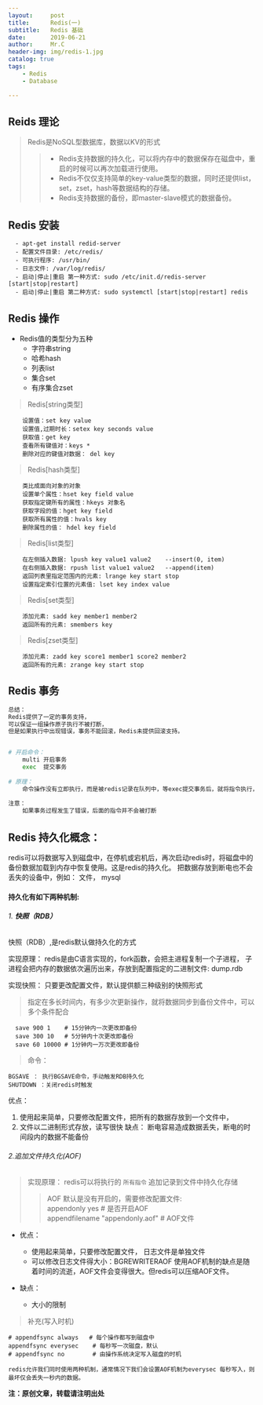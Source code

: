 ```yaml
---
layout:     post
title:      Redis(一)
subtitle:   Redis 基础
date:       2019-06-21
author:     Mr.C
header-img: img/redis-1.jpg
catalog: true
tags:
    - Redis
    - Database

---
```


## Reids 理论

> Redis是NoSQL型数据库，数据以KV的形式
>> - Redis支持数据的持久化，可以将内存中的数据保存在磁盘中，重启的时候可以再次加载进行使用。 <br> 
>> - Redis不仅仅支持简单的key-value类型的数据，同时还提供list，set，zset，hash等数据结构的存储。 <br> 
>> - Redis支持数据的备份，即master-slave模式的数据备份。

## Redis 安装

~~~
  - apt-get install redid-server
  - 配置文件目录: /etc/redis/
  - 可执行程序: /usr/bin/
  - 日志文件: /var/log/redis/
  - 启动|停止|重启 第一种方式: sudo /etc/init.d/redis-server  [start|stop|restart]
  - 启动|停止|重启 第二种方式: sudo systemctl [start|stop|restart] redis
~~~

## Redis 操作

- Redis值的类型分为五种
    - 字符串string
    - 哈希hash
    - 列表list
    - 集合set
    - 有序集合zset

> Redis[string类型]

~~~redis
	设置值：set key value
    设置值,过期时长：setex key seconds value
	获取值：get key
    查看所有键值对：keys *
    删除对应的键值对数据： del key
~~~

> Redis[hash类型]

~~~redis
	类比成面向对象的对象
	设置单个属性：hset key field value
	获取指定键所有的属性：hkeys 对象名
    获取字段的值：hget key field
    获取所有属性的值：hvals key
    删除属性的值： hdel key field
~~~

> Redis[list类型]

~~~redis
	在左侧插⼊数据: lpush key value1 value2    --insert(0, item)
    在右侧插⼊数据: rpush list value1 value2   --append(item)
    返回列表⾥指定范围内的元素: lrange key start stop
    设置指定索引位置的元素值: lset key index value
~~~

> Redis[set类型]

~~~redis
    添加元素: sadd key member1 member2 
    返回所有的元素: smembers key
~~~

> Redis[zset类型]

~~~redis
    添加元素: zadd key score1 member1 score2 member2
    返回所有的元素: zrange key start stop
~~~

## Redis 事务

~~~python
总结：
Redis提供了一定的事务支持，
可以保证一组操作原子执行不被打断，
但是如果执行中出现错误，事务不能回滚，Redis未提供回滚支持。


# 开启命令：
    multi 开启事务
    exec  提交事务
  
# 原理：
	命令操作没有立即执行，而是被redis记录在队列中，等exec提交事务后，就将指令执行，保证不会被打断(原子性)
  
注意：
	如果事务过程发生了错误，后面的指令并不会被打断
~~~

## Redis 持久化概念：   
redis可以将数据写入到磁盘中，在停机或宕机后，再次启动redis时，将磁盘中的备份数据加载到内存中恢复使用。这是redis的持久化。 把数据存放到断电也不会丢失的设备中，例如： 文件， mysql

#### 持久化有如下两种机制:

###### 1. **快照（RDB）**

快照（RDB）,是redis默认做持久化的方式

实现原理：
    redis是由C语言实现的，fork函数，会把主进程复制一个子进程， 子进程会把内存的数据依次遍历出来，存放到配置指定的二进制文件: dump.rdb 	
 
实现快照：
   只要更改配置文件，默认提供额三种级别的快照形式    
 
> 指定在多长时间内，有多少次更新操作，就将数据同步到备份文件中，可以多个条件配合

~~~
  save 900 1    # 15分钟内一次更改即备份
  save 300 10   # 5分钟内十次更改即备份
  save 60 10000 # 1分钟内一万次更改即备份
~~~
  
	
> 命令： 

~~~
BGSAVE ： 执行BGSAVE命令，手动触发RDB持久化
SHUTDOWN ：关闭redis时触发
~~~
 
优点：
1. 使用起来简单，只要修改配置文件，把所有的数据存放到一个文件中，
2. 文件以二进制形式存放，读写很快
缺点：
	断电容易造成数据丢失，断电的时间段内的数据不能备份

###### 2.追加文件持久化(AOF)

> 实现原理：
  redis可以将执行的 `所有指令` 追加记录到文件中持久化存储
>> AOF 默认是没有开启的，需要修改配置文件: <br> 
appendonly yes  # 是否开启AOF <br> 
appendfilename "appendonly.aof"  # AOF文件

- 优点：
    - 使用起来简单，只要修改配置文件， 日志文件是单独文件
    - 可以修改日志文件得大小：BGREWRITERAOF
使用AOF机制的缺点是随着时间的流逝，AOF文件会变得很大。但redis可以压缩AOF文件。

- 缺点：
    - 大小的限制

> 补充(写入时机)

~~~
# appendfsync always   # 每个操作都写到磁盘中
appendfsync everysec    # 每秒写一次磁盘，默认
# appendfsync no        # 由操作系统决定写入磁盘的时机
         
redis允许我们同时使用两种机制，通常情况下我们会设置AOF机制为everysec 每秒写入，则最坏仅会丢失一秒内的数据。
~~~


**注：原创文章，转载请注明出处**


